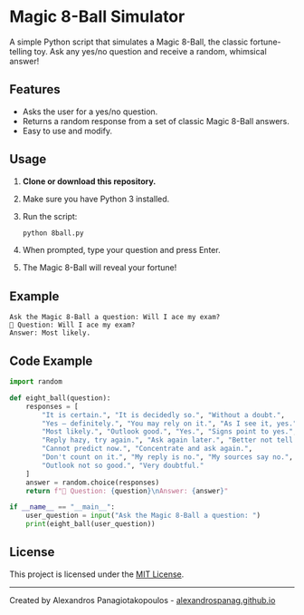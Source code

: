 # Magic 8-Ball Simulator

A simple Python script that simulates a Magic 8-Ball, the classic fortune-telling toy. Ask any yes/no question and receive a random, whimsical answer!

## Features

- Asks the user for a yes/no question.
- Returns a random response from a set of classic Magic 8-Ball answers.
- Easy to use and modify.

## Usage

1. **Clone or download this repository.**
2. Make sure you have Python 3 installed.
3. Run the script:

    ```bash
    python 8ball.py
    ```

4. When prompted, type your question and press Enter.
5. The Magic 8-Ball will reveal your fortune!

## Example

```
Ask the Magic 8-Ball a question: Will I ace my exam?
🎱 Question: Will I ace my exam?
Answer: Most likely.
```

## Code Example

```python
import random

def eight_ball(question):
    responses = [
        "It is certain.", "It is decidedly so.", "Without a doubt.",
        "Yes – definitely.", "You may rely on it.", "As I see it, yes.",
        "Most likely.", "Outlook good.", "Yes.", "Signs point to yes.",
        "Reply hazy, try again.", "Ask again later.", "Better not tell you now.",
        "Cannot predict now.", "Concentrate and ask again.",
        "Don't count on it.", "My reply is no.", "My sources say no.",
        "Outlook not so good.", "Very doubtful."
    ]
    answer = random.choice(responses)
    return f"🎱 Question: {question}\nAnswer: {answer}"

if __name__ == "__main__":
    user_question = input("Ask the Magic 8-Ball a question: ")
    print(eight_ball(user_question))
```

## License

This project is licensed under the [MIT License](LICENSE).

---

Created by Alexandros Panagiotakopoulos - [alexandrospanag.github.io](https://alexandrospanag.github.io)
